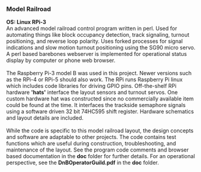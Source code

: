 ### Model Railroad
**OS: Linux RPi-3**<br/>
An advanced model railroad control program written in perl. Used for automating things like block occupancy 
detection, track signaling, turnout positioning, and reverse loop polarity. Uses forked processes for signal
indications and slow motion turnout positioning using the SG90 micro servo. A perl based barebones webserver
is implemented for operational status display by computer or phone web browser.<br/>
<br/>
The Raspberry Pi-3 model B was used in this project. Newer versions such as the RPi-4 or RPi-5 should 
also work. The RPi runs Raspberry Pi linux which includes code libraries for driving GPIO pins. Off-the-shelf 
RPi hardware **'hats'** interface the layout sensors and turnout servos. One custom hardware hat was constructed 
since no commercially available item could be found at the time. It interfaces the trackside semaphore signals
using a software driven 32 bit 74HC595 shift register. Hardware schematics and layout details are included.<br/>
<br/>
While the code is specific to this model railroad layout, the design concepts and software are adaptable to 
other projects. The code contains test functions which are useful during construction, troubleshooting, and 
maintenance of the layout. See the program code comments and browser based documentation in the **doc** folder 
for further details. For an operational perspective, see the **DnBOperatorGuild.pdf** in the **doc** folder.
